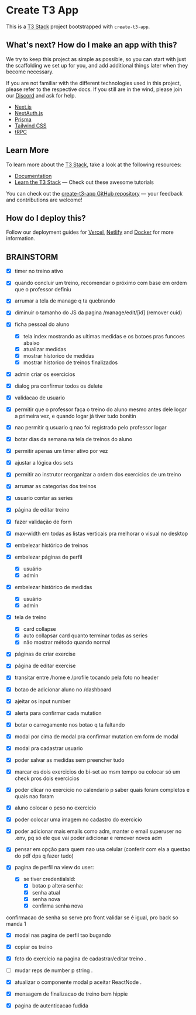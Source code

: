 # Create T3 App

This is a [T3 Stack](https://create.t3.gg/) project bootstrapped with `create-t3-app`.

## What's next? How do I make an app with this?

We try to keep this project as simple as possible, so you can start with just the scaffolding we set up for you, and add additional things later when they become necessary.

If you are not familiar with the different technologies used in this project, please refer to the respective docs. If you still are in the wind, please join our [Discord](https://t3.gg/discord) and ask for help.

- [Next.js](https://nextjs.org)
- [NextAuth.js](https://next-auth.js.org)
- [Prisma](https://prisma.io)
- [Tailwind CSS](https://tailwindcss.com)
- [tRPC](https://trpc.io)

## Learn More

To learn more about the [T3 Stack](https://create.t3.gg/), take a look at the following resources:

- [Documentation](https://create.t3.gg/)
- [Learn the T3 Stack](https://create.t3.gg/en/faq#what-learning-resources-are-currently-available) — Check out these awesome tutorials

You can check out the [create-t3-app GitHub repository](https://github.com/t3-oss/create-t3-app) — your feedback and contributions are welcome!

## How do I deploy this?

Follow our deployment guides for [Vercel](https://create.t3.gg/en/deployment/vercel), [Netlify](https://create.t3.gg/en/deployment/netlify) and [Docker](https://create.t3.gg/en/deployment/docker) for more information.

## BRAINSTORM

- [x] timer no treino ativo
- [x] quando concluir um treino, recomendar o próximo com base em ordem que o professor definiu
- [x] arrumar a tela de manage q ta quebrando
- [x] diminuir o tamanho do JS da pagina /manage/edit/\[id\] (remover cuid)
- [x] ficha pessoal do aluno
  - [x] tela index mostrando as ultimas medidas e os botoes pras funcoes abaixo
  - [x] atualizar medidas
  - [x] mostrar historico de medidas
  - [x] mostrar historico de treinos finalizados
- [x] admin criar os exercicios
- [x] dialog pra confirmar todos os delete

- [x] validacao de usuario
- [x] permitir que o professor faça o treino do aluno mesmo antes dele logar a primeira vez, e quando logar já tiver tudo bonitin
- [x] nao permitir q usuario q nao foi registrado pelo professor logar

- [x] botar dias da semana na tela de treinos do aluno
- [x] permitir apenas um timer ativo por vez

- [x] ajustar a lógica dos sets
- [x] permitir ao instrutor reorganizar a ordem dos exercícios de um treino
- [x] arrumar as categorias dos treinos
- [x] usuario contar as series

- [x] página de editar treino
- [x] fazer validação de form

- [x] max-width em todas as listas verticais pra melhorar o visual no desktop
- [x] embelezar histórico de treinos
- [x] embelezar páginas de perfil
  - [x] usuário
  - [x] admin
- [x] embelezar histórico de medidas
  - [x] usuário
  - [x] admin
- [x] tela de treino
  - [x] card collapse
  - [x] auto collapsar card quanto terminar todas as series
  - [x] não mostrar método quando normal
- [x] páginas de criar exercise
- [x] página de editar exercise
- [x] transitar entre /home e /profile tocando pela foto no header
- [x] botao de adicionar aluno no /dashboard
- [x] ajeitar os input number

- [x] alerta para confirmar cada mutation
- [x] botar o carregamento nos botao q ta faltando
- [x] modal por cima de modal pra confirmar mutation em form de modal
- [x] modal pra cadastrar usuario

- [x] poder salvar as medidas sem preencher tudo
- [x] marcar os dois exercicios do bi-set ao msm tempo ou colocar só um check pros dois exercicios
- [x] poder clicar no exercicio no calendario p saber quais foram completos e quais nao foram
- [x] aluno colocar o peso no exercicio
- [x] poder colocar uma imagem no cadastro do exercicio
- [x] poder adicionar mais emails como adm, manter o email superuser no .env, pq só ele que vai poder adicionar e remover novos adm

- [x] pensar em opção para quem nao usa celular (conferir com ela a questao do pdf dps q fazer tudo)

- [x] pagina de perfil na view do user:
  - [x] se tiver credentialsId:
    - [x] botao p altera senha:
    - [x] senha atual
    - [x] senha nova
    - [x] confirma senha nova

confirmacao de senha so serve pro front validar se é igual, pro back so manda 1

- [x] modal nas pagina de perfil tao bugando

- [x] copiar os treino
- [x] foto do exercicio na pagina de cadastrar/editar treino .
- [ ] mudar reps de number p string .
- [x] atualizar o componente modal p aceitar ReactNode .
- [x] mensagem de finalizacao de treino bem hippie
- [x] pagina de autenticacao fudida
